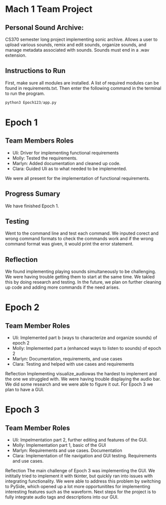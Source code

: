 # Mach 1 Team Project 

## Personal Sound Archive:
CS370 semester long project implementing sonic archive. Allows a user to upload various sounds, remix and edit sounds, organize sounds, and manage metadata associated with sounds. Sounds must end in a .wav extension.

## Instructions to Run
First, make sure all modules are installed. A list of required modules can be found in requirements.txt.
Then enter the following command in the terminal to run the program.
```python
python3 Epoch123/app.py
```

# Epoch 1

## Team Members Roles
- Uli: Driver for implementing functional requirements 
- Molly: Tested the requirements.
- Marlyn: Added documentation and cleaned up code.
- Clara: Guided Uli as to what needed to be implemented.

We were all present for the implementation of functional requirements.

## Progress Sumary
We have finished Epoch 1.
## Testing
Went to the command line and test each command. We inputed corect and wrong command formats to check the commands work and if the wrong command format was given, it would print the error statement.

## Reflection
We found implementing playing sounds simultaneously to be challenging. We were having trouble getting them to start at the same time. We takled this by doing research and testing. In the future, we plan on further cleaning up code and adding more commands if the need arises.

# Epoch 2

## Team Member Roles
- Uli: Implemented part b (ways to characterize and organize sounds) of epoch 2
- Molly: Implemented part a (enhanced ways to listen to sounds) of epoch 2
- Marlyn: Documentation, requirements, and use cases
- Clara: Testing and helped with use cases and requirements

Reflection 
Implementing visualize_audiowas the hardest to implement and the one we struggled with. We were having trouble displaying the audio bar. We did some research and we were able to figure it out. For Epoch 3 we plan to have a GUI.

# Epoch 3

## Team Member Roles
- Uli: Impelmentation part 2, further editing and features of the GUI.
- Molly: Implementation part 1, basic of the GUI
- Marlyn: Requirements and use cases. Documentation
- Clara: Implementation of file navigation and GUI testing. Requirements and use cases.

Reflection
The main challenge of Epoch 3 was implementing the GUI. We inititally tried to implement it with tkinter, but quickly ran into issues with integrating functionality. We were able to address this problem by switching to PySide, which opened up a lot more opportunitites for implementing interesting features such as the waveform. Next steps for the project is to fully integrate audio tags and descriptions into our GUI.
